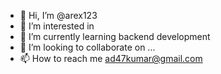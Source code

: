 - 👋 Hi, I’m @arex123
- 👀 I’m interested in 
- 🌱 I’m currently learning backend development
- 💞️ I’m looking to collaborate on ...
- 📫 How to reach me ad47kumar@gmail.com

